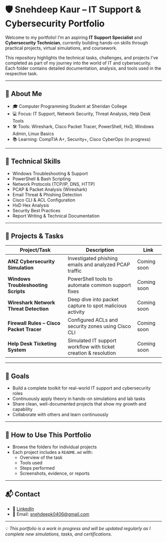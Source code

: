 # 🛡️ Snehdeep Kaur – IT Support & Cybersecurity Portfolio

Welcome to my portfolio! I’m an aspiring **IT Support Specialist** and **Cybersecurity Technician**, currently building hands-on skills through practical projects, virtual simulations, and coursework.

This repository highlights the technical tasks, challenges, and projects I've completed as part of my journey into the world of IT and cybersecurity. Each folder contains detailed documentation, analysis, and tools used in the respective task.

---

## 🧠 About Me

- 🎓 Computer Programming Student at Sheridan College  
- 💻 Focus: IT Support, Network Security, Threat Analysis, Help Desk Tools  
- 🛠️ Tools: Wireshark, Cisco Packet Tracer, PowerShell, HxD, Windows Admin, Linux Basics  
- 📚 Learning: CompTIA A+, Security+, Cisco CyberOps (in progress)  

---

## 🧰 Technical Skills

- Windows Troubleshooting & Support  
- PowerShell & Bash Scripting  
- Network Protocols (TCP/IP, DNS, HTTP)  
- PCAP & Packet Analysis (Wireshark)  
- Email Threat & Phishing Detection  
- Cisco CLI & ACL Configuration  
- HxD Hex Analysis  
- Security Best Practices  
- Report Writing & Technical Documentation  

---

## 📂 Projects & Tasks

| Project/Task                            | Description                                                      | Link |
|----------------------------------------|------------------------------------------------------------------|------|
| **ANZ Cybersecurity Simulation**        | Investigated phishing emails and analyzed PCAP traffic           | Coming soon |
| **Windows Troubleshooting Scripts**     | PowerShell tools to automate common support fixes                | Coming soon |
| **Wireshark Network Threat Detection**  | Deep dive into packet capture to spot malicious activity         | Coming soon |
| **Firewall Rules – Cisco Packet Tracer**| Configured ACLs and security zones using Cisco CLI               | Coming soon |
| **Help Desk Ticketing System**          | Simulated IT support workflow with ticket creation & resolution  | Coming soon |

---

## 🎯 Goals

- Build a complete toolkit for real-world IT support and cybersecurity roles  
- Continuously apply theory in hands-on simulations and lab tasks  
- Share clean, well-documented projects that show my growth and capability  
- Collaborate with others and learn continuously  

---

## 🏁 How to Use This Portfolio

- Browse the folders for individual projects  
- Each project includes a `README.md` with:
  - Overview of the task
  - Tools used
  - Steps performed
  - Screenshots, evidence, or reports

---

## 📬 Contact

- 🔗 [LinkedIn](https://www.linkedin.com/in/snehk9187)  
- 📧 Email: snehdeepk0406@gmail.com  

---

💡 *This portfolio is a work in progress and will be updated regularly as I complete new simulations, tasks, and certifications.*

